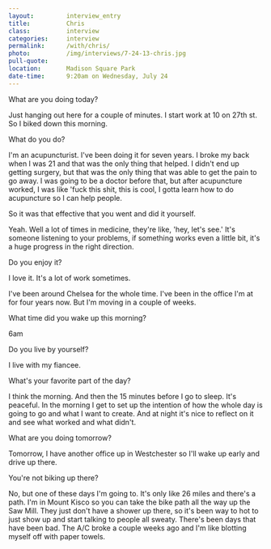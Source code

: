 ```yaml
---
layout:         interview_entry
title:          Chris
class:          interview
categories:     interview
permalink:      /with/chris/
photo:          /img/interviews/7-24-13-chris.jpg
pull-quote:
location:       Madison Square Park
date-time:      9:20am on Wednesday, July 24
---
```

<p class="question">What are you doing today?</p>

<p>Just hanging out here for a couple of minutes. I start work at 10 on 27th st. So I biked down this morning. </p>

<p class="question">What do you do?</p>

<p>I'm an acupuncturist. I've been doing it for seven years. I broke my back when I was 21 and that was the only thing that helped. I didn't end up getting surgery, but that was the only thing that was able to get the pain to go away. I was going to be a doctor before that, but after acupuncture worked, I was like 'fuck this shit, this is cool, I gotta learn how to do acupuncture so I can help people.</p>

<p class="question">So it was that effective that you went and did it yourself.</p>

<p>Yeah. Well a lot of times in medicine, they're like, 'hey, let's see.' It's someone listening to your problems, if something works even a little bit, it's a huge progress in the right direction.</p>

<p class="question">Do you enjoy it?</p>

<p>I love it. It's a lot of work sometimes. </p>

<p>I've been around Chelsea for the whole time. I've been in the office I'm at for four years now. But I'm moving in a couple of weeks. </p>

<p class="question">What time did you wake up this morning?</p>

<p>6am</p>

<p class="question">Do you live by yourself?</p>

<p>I live with my fiancee.</p>

<p class="question">What's your favorite part of the day?</p>

<p>I think the morning. And then the 15 minutes before I go to sleep. It's peaceful. In the morning I get to set up the intention of how the whole day is going to go and what I want to create. And at night it's nice to reflect on it and see what worked and what didn't.</p>

<p class="question">What are you doing tomorrow?</p>

<p>Tomorrow, I have another office up in Westchester so I'll wake up early and drive up there.</p>

<p class="question">You're not biking up there?</p>

<p>No, but one of these days I'm going to. It's only like 26 miles and there's a path. I'm in Mount Kisco so you can take the bike path all the way up the Saw Mill. They just don't have a shower up there, so it's been way to hot to just show up and start talking to people all sweaty. There's been days that have been bad. The A/C broke a couple weeks ago and I'm like blotting myself off with paper towels. </p>